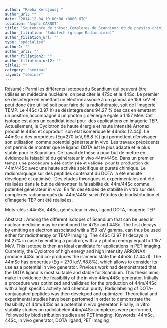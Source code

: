 ```yaml
---
author: "Rabha Kerdjoudj "
author_url: ""
date: "2014-12-04 10:00:00 +0000 UTC"
location: "Amphi CARNOT"
title: "Soutenance de thèse: Complexes de Scandium: étude physico-chimique et évaluation des stabilités in vitro et in vivo pour des applications en médecine nucléaire"
author_filiation: "Subatech (groupe Radiochimie)"
author_filiation_url: ""
type: "spécialisé"
author2: ""
author_url2: ""
author_filiation2: ""
author_filiation_url2: ""
title2: ""
category: "seminar" 
layout: "seminar"
---
```

Résumé :  Parmi les différents isotopes du Scandium qui peuvent être utilisés en médecine nucléaire, on peut citer le 47Sc et le 44Sc. Le premier se désintègre en émettant un électron associé à un gamma de 159 keV et peut donc être utilisé soit pour faire de la radiothérapie, soit de l’imagerie TEMP. Le 44Sc (3.97 h) se désintègre dans 94.27 % des cas en émettant un positron,accompagné d’un photon g d’énergie égale à 1.157 MeV. Cet isotope est alors un candidat idéal pour  des applications en imagerie TEP. Actuellement, le Cyclotron de haute énergie et haute intensité Arronax produit le 44Sc et coproduit  son état isomérique le 44mSc (2.44j). Le 44mSc a des propriétés (Eg=270 keV, 98.8 %) qui permettent d’envisager son utilisation  comme potentiel générateur in vivo. Les travaux précédents ont permis de montrer que le ligand  DOTA est le plus adapté et le plus stable pour le Scandium. Ce travail de thèse a pour but de mettre en évidence la faisabilité du générateur in vivo 44m/44Sc. Dans un premier temps une procédure a été optimisée et validée  pour la production du 44m/44Sc avec une haute activité spécifique et pureté chimique. Le radiomarquage sur des peptides contenant du DOTA  a été ensuite développé et optimisé.  Des études théoriques et expérimentales ont été réalisées dans le but de démontrer  la faisabilité du 44m/44Sc comme potentiel générateur in vivo. En fin des études de stabilité in vitro sur des complexes radiomarqués du  44m/44Sc suivi d’études de biodistribution et d’imagerie TEP ont été réalisées.

Mots-clés : 44mSc, 44Sc, générateur in vivo, ligand DOTA, imagerie TEP

Abstract :  Among the different isotopes of Scandium that can be used in nuclear medicine may be mentioned the 47Sc and 44Sc. The first decays by emitting an electron associated with a 159 keV gamma, can thus be used either for radiotherapy or TEMP imaging. The 44Sc (3.97 h) decays in 94.27% in case by emitting a positron, with a γ photon energy equal to 1.157 MeV. This isotope is then an ideal candidate for applications in PET imaging. Currently, the Cyclotron of high energy and high intensity ARRONAX produce 44Sc and co-produces the isomeric state the 44mSc (2.44 d). The 44mSc has properties (Eg = 270 keV, 98.8%), which allows to consider its use as a potential in vivo generator. Previous work had demonstrated that the DOTA ligand is most suitable and stable for Scandium. This thesis aims; make in evidence the feasibility of the in vivo 44m/44Sc generator. Initially a procedure was optimized and validated for the production of 44m/44Sc with a high specific activity and chemical purity. Radiolabeling of DOTA-conjuagated peptides was then developed and optimized. Theoretical and experimental studies have been performed in order to demonstrate the feasibility of 44m/44Sc as a potential in vivo generator. Finally, in vitro stability studies on radiolabeled 44m/44Sc complexes were performed,  followed by biodistribution studies and PET imaging.  Keywords: 44mSc, 44Sc, in vivo generator, DOTA ligand, PET imaging

